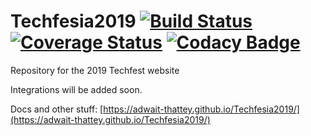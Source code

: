 # Techfesia2019 [![Build Status](https://travis-ci.org/masterashu/Techfesia2019.svg?branch=backend-event-registrations)](https://travis-ci.org/masterashu/Techfesia2019) [![Coverage Status](https://coveralls.io/repos/github/masterashu/Techfesia2019/badge.svg)](https://coveralls.io/github/masterashu/Techfesia2019) [![Codacy Badge](https://api.codacy.com/project/badge/Grade/2d8d36c0dfe34068b6392932a66c978b)](https://app.codacy.com/app/masterashu/Techfesia2019?utm_source=github.com&utm_medium=referral&utm_content=masterashu/Techfesia2019&utm_campaign=Badge_Grade_Dashboard)


Repository for the 2019 Techfest website 

Integrations will be added soon.

Docs and other stuff: [https://adwait-thattey.github.io/Techfesia2019/](https://adwait-thattey.github.io/Techfesia2019/)
